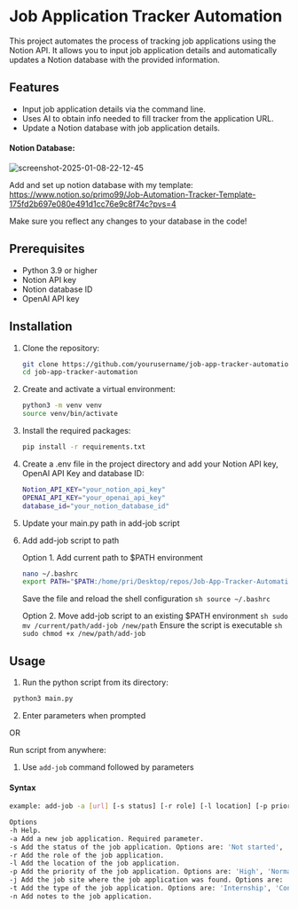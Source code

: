# Job Application Tracker Automation

This project automates the process of tracking job applications using the Notion API. It allows you to input job application details and automatically updates a Notion database with the provided information.

## Features

- Input job application details via the command line.
- Uses AI to obtain info needed to fill tracker from the application URL.
- Update a Notion database with job application details.
  
#### Notion Database:

![screenshot-2025-01-08-22-12-45](https://github.com/user-attachments/assets/16c6f080-808b-4c9b-bbaa-b707873866a7)

Add and set up notion database with my template: 
https://www.notion.so/primo99/Job-Automation-Tracker-Template-175fd2b697e080e491d1cc76e9c8f74c?pvs=4

Make sure you reflect any changes to your database in the code!

## Prerequisites

- Python 3.9 or higher
- Notion API key
- Notion database ID
- OpenAI API key

## Installation

1. Clone the repository:
   
    ```sh
    git clone https://github.com/yourusername/job-app-tracker-automation.git
    cd job-app-tracker-automation
    ```
    
3. Create and activate a virtual environment:
   
   ```sh
   python3 -m venv venv
   source venv/bin/activate
   ```
   
4. Install the required packages:

    ```sh
   pip install -r requirements.txt
   ```

5. Create a .env file in the project directory and add your Notion API key, OpenAI API Key and database ID:

    ```sh
   Notion_API_KEY="your_notion_api_key"
   OPENAI_API_KEY="your_openai_api_key"
   database_id="your_notion_database_id"
   ```
6. Update your main.py path in add-job script

7. Add add-job script to path

     Option 1. Add current path to $PATH environment
     ```sh
     nano ~/.bashrc
     export PATH="$PATH:/home/pri/Desktop/repos/Job-App-Tracker-Automation"
     ```
     Save the file and reload the shell configuration
       ```sh
         source ~/.bashrc```

     Option 2. Move add-job script to an existing $PATH environment
       ```sh
         sudo mv /current/path/add-job /new/path```
    Ensure the script is executable
       ```sh
          sudo chmod +x /new/path/add-job```
    
## Usage

1. Run the python script from its directory:

  ```sh
   python3 main.py
  ```

2. Enter parameters when prompted

OR

Run script from anywhere:

1. Use ```add-job``` command followed by parameters

#### Syntax

```sh
example: add-job -a [url] [-s status] [-r role] [-l location] [-p priority] [-t type] [-j job-site] [-n notes]

Options
-h Help.
-a Add a new job application. Required parameter.
-s Add the status of the job application. Options are: 'Not started', 'Applied', 'In progress', 'Responded', 'Rejected', 'Dropped', 'Interviewing Stage'.
-r Add the role of the job application.
-l Add the location of the job application.
-p Add the priority of the job application. Options are: 'High', 'Normal', 'Low'.
-j Add the job site where the job application was found. Options are: 'Indeed', 'NewGrad-jobs', 'Otta', 'Handshake', 'Google Jobs'.
-t Add the type of the job application. Options are: 'Internship', 'Contract', 'Part-time', 'Full-time'.
-n Add notes to the job application.
```
